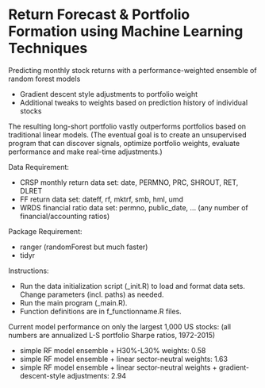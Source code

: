 # Return Forecast & Portfolio Formation using Machine Learning Techniques

Predicting monthly stock returns with a performance-weighted ensemble of random forest models
+ Gradient descent style adjustments to portfolio weight
+ Additional tweaks to weights based on prediction history of individual stocks

The resulting long-short portfolio vastly outperforms portfolios based on traditional linear models.
(The eventual goal is to create an unsupervised program that can discover signals, optimize portfolio weights, evaluate performance and make real-time adjustments.)

Data Requirement:
- CRSP monthly return data set: date, PERMNO, PRC, SHROUT, RET, DLRET
- FF return data set: dateff, rf, mktrf, smb, hml, umd
- WRDS financial ratio data set: permno, public_date, ... (any number of financial/accounting ratios)

Package Requirement:
- ranger (randomForest but much faster)
- tidyr

Instructions:
- Run the data initialization script (_init.R) to load and format data sets. Change parameters (incl. paths) as needed.
- Run the main program (_main.R).
- Function definitions are in f_functionname.R files.

Current model performance on only the largest 1,000 US stocks:
(all numbers are annualized L-S portfolio Sharpe ratios, 1972-2015)
- simple RF model ensemble + H30%-L30% weights:	0.58
- simple RF model ensemble + linear sector-neutral weights: 1.63
- simple RF model ensemble + linear sector-neutral weights + gradient-descent-style adjustments: 2.94
